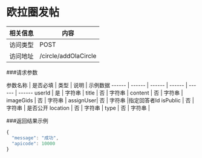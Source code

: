 
# 欧拉圈发帖
 相关信息 | 内容
 ------ | ------
 访问类型 | POST
 访问地址 | /circle/addOlaCircle

###请求参数

 参数名称 | 是否必填 | 类型 | 说明 | 示例数据
 ------ | ------ | ------ | ------ | ------ | ------
 userId | 是 | 字符串 | 
 title | 否 | 字符串 | 
 content | 否 | 字符串 | 
 imageGids | 否 | 字符串 | 
 assignUser| 否 | 字符串 |指定回答者Id
 isPublic | 否 | 字符串 | 是否公开
 location | 否 | 字符串 | 
 type | 否 | 字符串 | 
 
###返回结果示例

```javascript
{
  "message": "成功",
  "apicode": 10000
}
